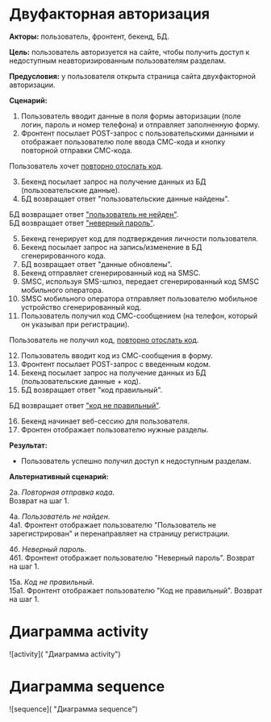 # Двуфакторная авторизация

**Акторы:** пользователь, фронтент, бекенд, БД.

**Цель:** пользователь авторизуется на сайте, чтобы получить доступ к недоступным неавторизированным пользователям разделам.

**Предусловия:** у пользователя открыта страница сайта двухфакторной авторизации.

**Сценарий:**
1. Пользователь вводит данные в поля формы авторизации (поле логин, пароль и номер телефона) и отправляет заполненную форму.
2. Фронтент посылает POST-запрос с пользовательскими данными и отображает пользователю поле ввода  СМС-кода и кнопку повторной отправки  СМС-кода.

Пользователь хочет [повторно отослать код](#Повторная_отправка_кода).  

3. Бекенд посылает запрос на получение данных из БД (пользовательские данные).
4. БД возвращает ответ "пользовательские данные найдены".  

БД возвращает ответ ["пользователь не нейден"](#Пользователь_не_найден).  
БД возвращает ответ ["неверный пароль"](#Неверный_пароль).

5. Бекенд генерирует код для подтверждения личности пользователя.
6. Бекенд посылает запрос на запись/изменение в БД сгенерированного кода.  
7. БД возвращает ответ "данные обновлены".
8. Бекенд отправляет сгенерированный код на SMSC.
9. SMSC, используя SMS-шлюз, передает сгенерированный код SMSC мобильного оператора.
10. SMSC мобильного оператора отправляет пользователю мобильное устройство сгенерированный код.  
11. Пользователь получил код СМС-сообщением (на телефон, который он указывал при регистрации).  

Пользователь не получил код, [повторно отослать код](#Повторная_отправка_кода).  

12. Пользователь вводит код из СМС-сообщения в форму.
13. Фронтент посылает POST-запрос с введенным кодом.
14. Бекенд посылает запрос на получение данных из БД (пользовательские данные + код).
15. БД возвращает ответ "код правильный".  

БД возвращает ответ ["код не правильный"](#Код_не_правильный).  

16. Бекенд начинает веб-сессию для пользователя.
17. Фронтен отображает пользователю нужные разделы.

**Результат:**
* Пользователь успешно получил доступ к недоступным разделам.



**Альтернативный сценарий:**

2а. <a name="Повторная_отправка_кода"></a> *Повторная отправка кода*.  
Возврат на шаг 1.  

4а. <a name="Пользователь_не_найден"></a> *Пользователь не найден*.  
4а1. Фронтент отображает пользователю "Пользователь не зарегистрирован" и перенаправляет на страницу регистрации.  

4б. <a name="Неверный_пароль"></a> *Неверный пароль*.  
4б1. Фронтент отображает пользователю "Неверный пароль". 
Возврат на шаг 1.  

15а. <a name="Код_не_правильный"></a> *Код не правильный*.  
15а1. Фронтент отображает пользователю "Код не правильный". 
Возврат на шаг 1.  

# Диаграмма activity
![activity]( "Диаграмма activity")

# Диаграмма sequence
![sequence]( "Диаграмма sequence")

